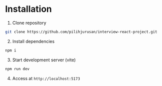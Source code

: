 # Installation

1. Clone repository
  ```bash
  git clone https://github.com/pilihjurusan/interview-react-project.git
  ```

2. Install dependencies
  ```bash
  npm i
  ```

3. Start development server (vite)
  ```bash
  npm run dev
  ```

4. Access at `http://localhost:5173`
